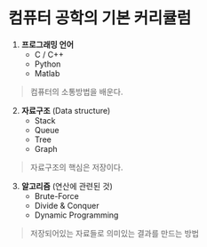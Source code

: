 # 컴퓨터 공학의 기본 커리큘럼
1. **프로그래밍 언어**
    * C / C++
    * Python
    * Matlab

> 컴퓨터의 소통방법을 배운다.    

2. **자료구조**
   (Data structure)
    * Stack
    * Queue
    * Tree
    * Graph

> 자료구조의 핵심은 저장이다.

3. **알고리즘** (연산에 관련된 것)
    * Brute-Force
    * Divide & Conquer
    * Dynamic Programming
    
> 저장되어있는 자료들로 의미있는 결과를 만드는 방법
